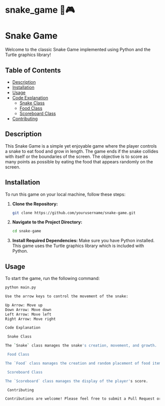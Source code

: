 # snake_game 🐍🎮

# Snake Game

Welcome to the classic Snake Game implemented using Python and the Turtle graphics library!

## Table of Contents
- [Description](#description)
- [Installation](#installation)
- [Usage](#usage)
- [Code Explanation](#code-explanation)
  - [Snake Class](#snake-class)
  - [Food Class](#food-class)
  - [Scoreboard Class](#scoreboard-class)
- [Contributing](#contributing)

## Description

This Snake Game is a simple yet enjoyable game where the player controls a snake to eat food and grow in length. The game ends if the snake collides with itself or the boundaries of the screen. The objective is to score as many points as possible by eating the food that appears randomly on the screen.

## Installation

To run this game on your local machine, follow these steps:

1. **Clone the Repository:**
    ```sh
    git clone https://github.com/yourusername/snake-game.git
    ```

2. **Navigate to the Project Directory:**
    ```sh
    cd snake-game
    ```

3. **Install Required Dependencies:**
    Make sure you have Python installed. This game uses the Turtle graphics library which is included with Python.

## Usage

To start the game, run the following command:
```sh
python main.py

Use the arrow keys to control the movement of the snake:

Up Arrow: Move up
Down Arrow: Move down
Left Arrow: Move left
Right Arrow: Move right

Code Explanation

 Snake Class

The `Snake` class manages the snake's creation, movement, and growth.

 Food Class

The `Food` class manages the creation and random placement of food items that the snake eats to grow.

 Scoreboard Class

The `Scoreboard` class manages the display of the player's score.

 Contributing

Contributions are welcome! Please feel free to submit a Pull Request or open an Issue to suggest improvements or report bugs.




